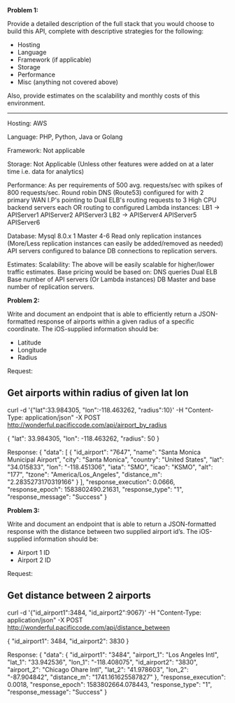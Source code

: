 **Problem 1:**

Provide a detailed description of the full stack that you would choose to build this API, complete with descriptive strategies for the following:

- Hosting
- Language
- Framework (if applicable)
- Storage
- Performance
- Misc (anything not covered above)

Also, provide estimates on the scalability and monthly costs of this environment.
************************************
Hosting:
AWS

Language:
PHP, Python, Java or Golang

Framework: 
Not applicable

Storage:
Not Applicable (Unless other features were added on at a later time i.e. data for analytics)

Performance:
As per requirements of 500 avg. requests/sec with spikes of 800 requests/sec.
Round robin DNS (Route53) configured for with 2 primary WAN I.P's pointing to
Dual ELB's routing requests to 3 High CPU backend servers each OR routing to configured Lambda instances:
LB1 -> APIServer1 APIServer2 APIServer3
LB2 -> APIServer4 APIServer5 APIServer6

Database:
Mysql 8.0.x
1 Master
4-6 Read only replication instances (More/Less replication instances can easily be added/removed as needed)
API servers configured to balance DB connections to replication servers.

Estimates:
Scalability: The above will be easily scalable for higher/lower traffic estimates.
Base pricing would be based on:
DNS queries
Dual ELB
Base number of API servers (Or Lambda instances)
DB Master and base number of replication servers.

**Problem 2:**

Write and document an endpoint that is able to efficiently return a JSON-formatted response of airports within a given radius of a specific coordinate. The iOS-supplied information should be:

- Latitude
- Longitude
- Radius

Request:
## Get airports within radius of given lat lon
curl -d '{"lat":33.984305, "lon":-118.463262, "radius":10}' -H "Content-Type: application/json" -X POST http://wonderful.pacificcode.com/api/airport_by_radius

{
  "lat": 33.984305,
  "lon": -118.463262,
  "radius": 50
}

Response:
{
  "data": [
    {
      "id_airport": "7647",
      "name": "Santa Monica Municipal Airport",
      "city": "Santa Monica",
      "country": "United States",
      "lat": "34.015833",
      "lon": "-118.451306",
      "iata": "SMO",
      "icao": "KSMO",
      "alt": "177",
      "tzone": "America/Los_Angeles",
      "distance_m": "2.2835273170319166"
    }
   ],
  "response_execution": 0.0666,
  "response_epoch": 1583802490.21631,
  "response_type": "1",
  "response_message": "Success"
}

**Problem 3:**

Write and document an endpoint that is able to return a JSON-formatted response with the distance between two supplied airport id’s. The iOS-supplied information should be:

- Airport 1 ID
- Airport 2 ID

Request:
## Get distance between 2 airports
curl -d '{"id_airport1":3484, "id_airport2":9067}' -H "Content-Type: application/json" -X POST http://wonderful.pacificcode.com/api/distance_between

{
  "id_airport1": 3484,
  "id_airport2": 3830
}

Response:
{
  "data": {
    "id_airport1": "3484",
    "airport_1": "Los Angeles Intl",
    "lat_1": "33.942536",
    "lon_1": "-118.408075",
    "id_airport2": "3830",
    "airport_2": "Chicago Ohare Intl",
    "lat_2": "41.978603",
    "lon_2": "-87.904842",
    "distance_m": "1741.161625587827"
  },
  "response_execution": 0.0018,
  "response_epoch": 1583802664.078443,
  "response_type": "1",
  "response_message": "Success"
}

